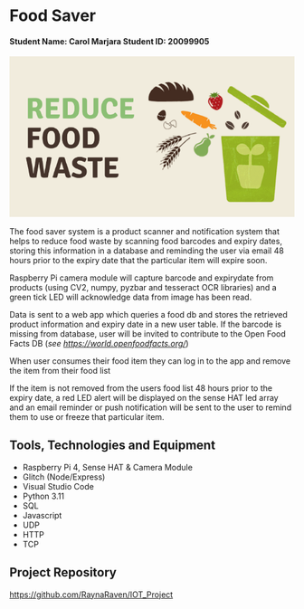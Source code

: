 # Food Saver 
#### Student Name: Carol Marjara   Student ID: 20099905


![alt text](https://github.com/RaynaRaven/IOT_Project/blob/main/reduceFoodWaste.png?raw=true)


The food saver system is a product scanner and notification system that helps to reduce food waste by scanning food barcodes and expiry dates, storing this information in a database and reminding the user via email 48 hours prior to the expiry date that the particular item will expire soon. 

Raspberry Pi camera module will capture barcode and expirydate from products (using CV2, numpy, pyzbar and tesseract OCR libraries) and a green tick LED will acknowledge data from image has been read. 

Data is sent to a web app which queries a food db and stores the retrieved product information and expiry date in a new user table. If the barcode is missing from database, user will be invited to contribute to the Open Food Facts DB (*see https://world.openfoodfacts.org/*)

When user consumes their food item they can log in to the app and remove the item from their food list

If the item is not removed from the users food list 48 hours prior to the expiry date, a red LED alert will be displayed on the sense HAT led array and an email reminder or push notification will be sent to the user to remind them to use or freeze that particular item.

## Tools, Technologies and Equipment

- Raspberry Pi 4, Sense HAT & Camera Module
- Glitch (Node/Express)
- Visual Studio Code
- Python 3.11
- SQL
- Javascript
- UDP
- HTTP
- TCP

## Project Repository
https://github.com/RaynaRaven/IOT_Project
